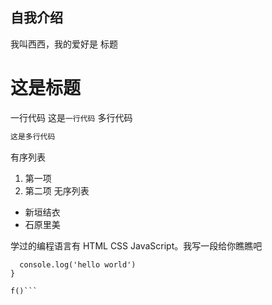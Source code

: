 ## 自我介绍
我叫西西，我的爱好是
标题
# 这是标题
一行代码
这是`一行代码`
多行代码
 ```javascript
 这是多行代码
 ```
有序列表
 1. 第一项
 2. 第二项
无序列表
 * 新垣结衣
 * 石原里美
 
学过的编程语言有 HTML CSS JavaScript。我写一段给你瞧瞧吧

```function f(){
  console.log('hello world')
}

f()```

